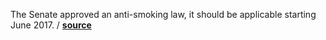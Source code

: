 The Senate approved an anti-smoking law, it should be applicable starting June
2017.
/ **[source](http://www.mzcr.cz/dokumenty/zdravi-zvitezilosenat-schvalil-protikuracky-zakon_13296_1.html)**
